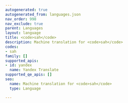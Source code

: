 ```yaml
---
autogenerated: true
autogenerated_from: languages.json
nav_order: 998
nav_exclude: true
parent: Languages
layout: language
title: <code>sah</code>
description: Machine translation for <code>sah</code>
codes:
- sah
family: []
supported_apis:
- id: yandex
  name: Yandex Translate
supported_qe_apis: []
seo:
  name: Machine translation for <code>sah</code>
  type: Language

---
```


